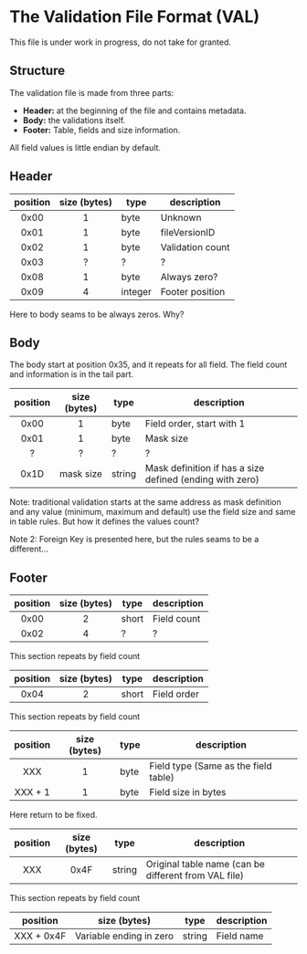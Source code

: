 # The Validation File Format (VAL)

This file is under work in progress, do not take for granted.

## Structure

The validation file is made from three parts:

- **Header:** at the beginning of the file and contains metadata.
- **Body:** the validations itself.
- **Footer:** Table, fields and size information.

All field values is little endian by default.

## Header

| position | size (bytes) | type    | description      |
|:--------:|:------------:|---------|------------------|
|   0x00   |      1       | byte    | Unknown          |
|   0x01   |      1       | byte    | fileVersionID    |
|   0x02   |      1       | byte    | Validation count |
|   0x03   |      ?       | ?       | ?                |
|   0x08   |      1       | byte    | Always zero?     |
|   0x09   |      4       | integer | Footer position  | 

Here to body seams to be always zeros. Why?

## Body

The body start at position 0x35, and it repeats for all field. The field count and information is in the tail part.

| position | size (bytes) | type   | description                                              |
|:--------:|:------------:|--------|----------------------------------------------------------|
|   0x00   |      1       | byte   | Field order, start with 1                                |
|   0x01   |      1       | byte   | Mask size                                                | 
|    ?     |      ?       | ?      | ?                                                        |
|   0x1D   |  mask size   | string | Mask definition if has a size defined (ending with zero) |

Note: traditional validation starts at the same address as mask definition and any value (minimum, maximum and default)
use the field size and same in table rules. But how it defines the values count?

Note 2: Foreign Key is presented here, but the rules seams to be a different...

## Footer

| position | size (bytes) | type  | description |
|:--------:|:------------:|-------|-------------|
|   0x00   |      2       | short | Field count |
|   0x02   |      4       | ?     | ?           | 

This section repeats by field count

| position | size (bytes) | type  | description |
|:--------:|:------------:|-------|-------------|
|   0x04   |      2       | short | Field order |

This section repeats by field count

| position | size (bytes) | type | description                          |
|:--------:|:------------:|------|--------------------------------------|
|   XXX    |      1       | byte | Field type (Same as the field table) |
| XXX + 1  |      1       | byte | Field size in bytes                  |

Here return to be fixed.

| position | size (bytes) | type   | description                                          |
|:--------:|:------------:|--------|------------------------------------------------------|
|   XXX    |     0x4F     | string | Original table name (can be different from VAL file) |

This section repeats by field count

|  position  |      size (bytes)       | type   | description |
|:----------:|:-----------------------:|--------|-------------|
| XXX + 0x4F | Variable ending in zero | string | Field name  |
